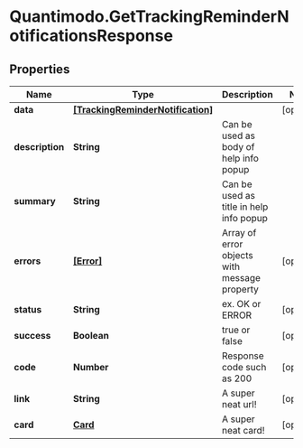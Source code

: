 # Quantimodo.GetTrackingReminderNotificationsResponse

## Properties
Name | Type | Description | Notes
------------ | ------------- | ------------- | -------------
**data** | [**[TrackingReminderNotification]**](TrackingReminderNotification.md) |  | [optional] 
**description** | **String** | Can be used as body of help info popup | 
**summary** | **String** | Can be used as title in help info popup | 
**errors** | [**[Error]**](Error.md) | Array of error objects with message property | [optional] 
**status** | **String** | ex. OK or ERROR | [optional] 
**success** | **Boolean** | true or false | [optional] 
**code** | **Number** | Response code such as 200 | [optional] 
**link** | **String** | A super neat url! | [optional] 
**card** | [**Card**](Card.md) | A super neat card! | [optional] 


